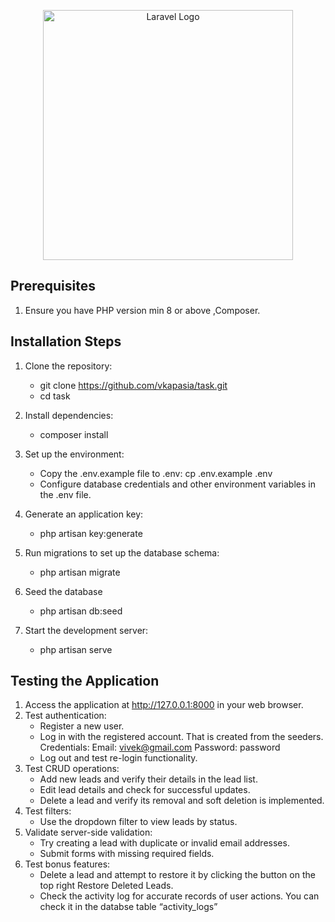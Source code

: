 <p align="center"><a href="https://laravel.com" target="_blank"><img src="https://raw.githubusercontent.com/laravel/art/master/logo-lockup/5%20SVG/2%20CMYK/1%20Full%20Color/laravel-logolockup-cmyk-red.svg" width="400" alt="Laravel Logo"></a></p>

## Prerequisites

1. Ensure you have PHP version min 8 or above ,Composer.

## Installation Steps

1. Clone the repository:
    - git clone https://github.com/vkapasia/task.git
    - cd task
2. Install dependencies:
    - composer install
3. Set up the environment:
    - Copy the .env.example file to .env:
        cp .env.example .env
    - Configure database credentials and other environment variables in the .env file.

4. Generate an application key:
    - php artisan key:generate
5. Run migrations to set up the database schema:
    - php artisan migrate
6. Seed the database
    - php artisan db:seed
7. Start the development server:
    - php artisan serve


## Testing the Application

1.	Access the application at http://127.0.0.1:8000 in your web browser.
2.	Test authentication:
    - Register a new user.
    - Log in with the registered account. That is created from the seeders.
    Credentials:
        Email: vivek@gmail.com
        Password: password
    - Log out and test re-login functionality.
3.	Test CRUD operations:
    - Add new leads and verify their details in the lead list.
    - Edit lead details and check for successful updates.
    - Delete a lead and verify its removal and soft deletion is implemented.
4.	Test filters:
    - Use the dropdown filter to view leads by status.
5.	Validate server-side validation:
    - Try creating a lead with duplicate or invalid email addresses.
    - Submit forms with missing required fields.
6.	Test bonus features:
    - Delete a lead and attempt to restore it by clicking the button on the top right Restore Deleted Leads.
    - Check the activity log for accurate records of user actions.
        You can check it in the databse table “activity_logs”
